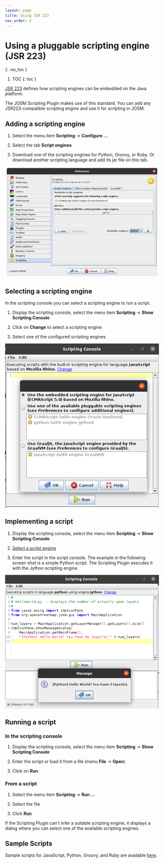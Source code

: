 ```yaml
---
layout: page
title: Using JSR 223
nav_order: 4
---
```


# Using a pluggable scripting engine (JSR 223)
{: .no_toc }

1. TOC
{: toc }

[JSR 223][jsr223] defines how scripting engines can be embedded on the Java platform.

The JOSM Scripting Plugin makes use of this standard. You can add any JSR223-compatible scripting engine and use it for scripting in JOSM.


## Adding a scripting engine

1. Select the menu item **Scripting** -&gt; **Configure ...**

2. Select the tab **Script engines**

3. Download one of the scripting engines for Python, Groovy, or Ruby. Or download another scripting language and add its jar file on this tab.

<img id="configure-scripting-engines" src="../assets/img/v2/configure-scripting-engine.png"/>


## Selecting a scripting engine

In the scripting console you can select a scripting engine to run a script.

1. Display the scripting console, select the menu item **Scripting** -&gt; **Show Scripting Console**

2. Click on **Change** to select a scripting engine

3. Select one of the configured scripting engines

<img id="configure-scripting-engines" src="../assets/img/v2/select-scripting-engine.png"/>


## Implementing a script

1. Display the scripting console, select the menu item **Scripting** -&gt; **Show Scripting Console**

2. [Select a script engine](#selecting-a-scripting-engine)

3. Enter the script in the script console. The example in the following screen shot is a simple Python script. The Scripting Plugin executes it with the Jython scripting engine.


<img id="configure-scripting-engines" src="../assets/img/v2/implementing-a-script.png"/>

## Running a script

### In the scripting console

1. Display the scripting console, select the menu item **Scripting** -&gt; **Show Scripting Console**

2. Enter the script or load it from a file (menu **File** -&gt; **Open**)

3. Click on **Run**


### From a script

1. Select the menu item **Scripting** -&gt; **Run ...**

2. Select the file

3. Click **Run**

If the Scripting Plugin can't infer a suitable scripting engine, it displays a dialog where you can select one of the available scripting engines.


## Sample Scripts

Sample scripts for JavaScript, Python, Groovy, and Ruby are available [here][sample-scripts].


[jsr223]: https://jcp.org/en/jsr/detail?id=223
[sample-scripts]: https://github.com/Gubaer/josm-scripting-plugin/tree/master/src/main/resources/scripts